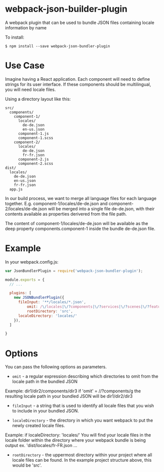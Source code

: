 # webpack-json-builder-plugin
A webpack plugin that can be used to bundle JSON files containing locale information by name

To install:

```
$ npm install --save webpack-json-bundler-plugin
```

# Use Case

Imagine having a React application. Each component will need to define strings for its user interface. If these components should be multilingual, you will need locale files.

Using a directory layout like this:

```
src/
  components/
    component-1/
      locales/
        de-de.json
        en-us.json
      component-1.js
      component-1.scss
    component-2/
      locales/
        de-de.json
        fr-fr.json
      component-2.js
      component-2.scss
dist/
  locales/
    de-de.json
    en-us.json
    fr-fr.json
  app.js
```

In our build process, we want to merge all language files for each language together. E.g. component-1/locales/de-de.json and component-2/locales/de-de.json will be merged into a single file de-de.json, with their contents available as properties derivered from the file path.

The content of component-1/locales/de-de.json will be available as the deep property components.component-1 inside the bundle de-de.json file.

# Example 

In your webpack.config.js:

```javascript
var JsonBundlerPlugin = require('webpack-json-bundler-plugin');

module.exports = {
  // ...

  plugins: [
    new JSONBundlerPlugin({
      fileInput: '**/locales/*.json',
		  omit: /\/locales|\/?components|\/?services|\/?scenes|\/?features/g,
		  rootDirectory: 'src',
      localeDirectory: 'locales/'
    }),
  ]

}
```

# Options

You can pass the following options as parameters. 

* `omit` - a regular expression describing which directories to omit from the locale path in the bundled JSON

Example: 
   dir1/dir2/components/dir3
   if 'omit' = /\/?components/g
   the resulting locale path in your bundled JSON will be dir1/dir2/dir3

* `fileInput` - a string that is used to identify all locale files that you wish to include in your bundled JSON.

* `localeDirectory` - the directory in which you want webpack to put the newly created locale files. 

Example: 
   if localeDirectory: 'locales/'
   You will find your locale files in the locale folder within the directory where your webpack bundle is being output
   ex. 'dist/locales/fr-FR.json ...


* `rootDirectory` - the uppermost directory within your project where all locale files can be found. In the example project structure
above, this would be 'src'.


